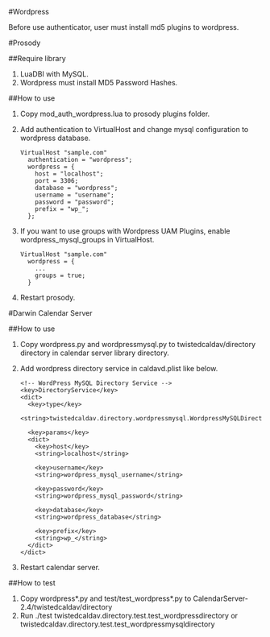 #Wordpress

Before use authenticator, user must install md5 plugins to wordpress.

#Prosody

##Require library

 1. LuaDBI with MySQL.
 2. Wordpress must install MD5 Password Hashes.

##How to use

 1. Copy mod_auth_wordpress.lua to prosody plugins folder.
 2. Add authentication to VirtualHost and change mysql configuration to wordpress database.
 
        VirtualHost "sample.com"
          authentication = "wordpress";
          wordpress = {
            host = "localhost";
            port = 3306;
            database = "wordpress";
            username = "username";
            password = "password";
            prefix = "wp_";
          };
          
 3. If you want to use groups with Wordpress UAM Plugins, enable wordpress_mysql_groups in VirtualHost.
   
        VirtualHost "sample.com"
          wordpress = {
            ...
            groups = true;
          }
        
 4. Restart prosody.
     

#Darwin Calendar Server

##How to use

 1. Copy wordpress.py and wordpressmysql.py to twistedcaldav/directory directory in calendar server library directory.
 2. Add wordpress directory service in caldavd.plist like below. 
 
        <!-- WordPress MySQL Directory Service -->
        <key>DirectoryService</key>
        <dict>
          <key>type</key>
          <string>twistedcaldav.directory.wordpressmysql.WordpressMySQLDirectoryService</string>

          <key>params</key>
          <dict>
            <key>host</key>
            <string>localhost</string>

            <key>username</key>
            <string>wordpress_mysql_username</string>

            <key>password</key>
            <string>wordpress_mysql_password</string>

            <key>database</key>
            <string>wordpress_database</string>

            <key>prefix</key>
            <string>wp_</string>
          </dict>
        </dict>
        
 3. Restart calendar server.

##How to test

 1. Copy wordpress*.py and test/test_wordpress*.py to CalendarServer-2.4/twistedcaldav/directory
 2. Run ./test twistedcaldav.directory.test.test_wordpressdirectory or twistedcaldav.directory.test.test_wordpressmysqldirectory

